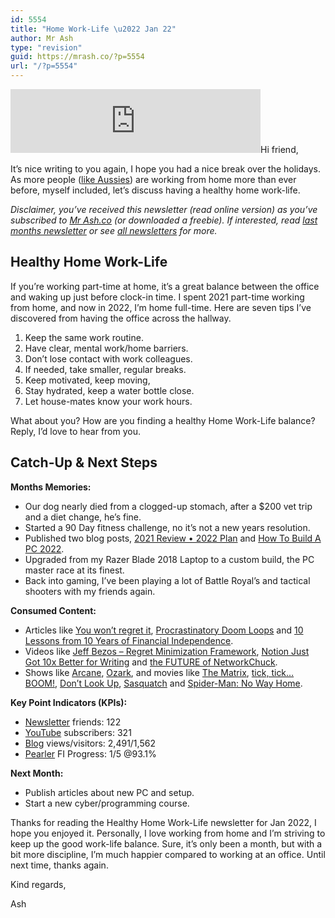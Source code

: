 ```yaml
---
id: 5554
title: "Home Work-Life \u2022 Jan 22"
author: Mr Ash
type: "revision"
guid: https://mrash.co/?p=5554
url: "/?p=5554"
---
```


<iframe frameborder="0" height="102px" loading="lazy" scrolling="no" src="https://anchor.fm/mrashleyball/embed/episodes/Healthy-Home-Work-Life--Jan-22-e1do846" width="400px"></iframe>Hi friend,

It’s nice writing to you again, I hope you had a nice break over the holidays. As more people ([like Aussies](https://www.abs.gov.au/media-centre/media-releases/year-covid-19-and-australians-work-home-more)) are working from home more than ever before, myself included, let’s discuss having a healthy home work-life.

*Disclaimer, you’ve received this newsletter (read online version) as you’ve subscribed to* [*Mr Ash.co*](https://mrash.co/) *(or downloaded a freebie). If interested, read* [*last months newsletter*](https://mrash.co/letter/lets-write-nov-21/) *or see* [*all newsletters*](https://mrash.co/newsletters/) *for more.*

## Healthy Home Work-Life

If you’re working part-time at home, it’s a great balance between the office and waking up just before clock-in time. I spent 2021 part-time working from home, and now in 2022, I’m home full-time. Here are seven tips I’ve discovered from having the office across the hallway.

1. Keep the same work routine.
2. Have clear, mental work/home barriers.
3. Don’t lose contact with work colleagues.
4. If needed, take smaller, regular breaks.
5. Keep motivated, keep moving,
6. Stay hydrated, keep a water bottle close.
7. Let house-mates know your work hours.

What about you? How are you finding a healthy Home Work-Life balance? Reply, I’d love to hear from you.

## Catch-Up &amp; Next Steps

**Months Memories:**

- Our dog nearly died from a clogged-up stomach, after a $200 vet trip and a diet change, he’s fine.
- Started a 90 Day fitness challenge, no it’s not a new years resolution.
- Published two blog posts, [2021 Review • 2022 Plan](https://mrash.co/2021-review-2022-plan/) and [How To Build A PC 2022](https://mrash.co/how-to-build-a-pc-2022/).
- Upgraded from my Razer Blade 2018 Laptop to a custom build, the PC master race at its finest.
- Back into gaming, I’ve been playing a lot of Battle Royal’s and tactical shooters with my friends again.

**Consumed Content:**

- Articles like [You won’t regret it](https://www.morningbrew.com/daily/issues/you-won-t-regret-it), [Procrastinatory Doom Loops](https://brennancolberg.com/writing/procrastinatory-doom-loops) and [10 Lessons from 10 Years of Financial Independence](https://www.aussiefirebug.com/10-lessons-ive-learned-from-10-years-pursuing-financial-independence/).
- Videos like [Jeff Bezos – Regret Minimization Framework](https://youtu.be/jwG_qR6XmDQ), [Notion Just Got 10x Better for Writing](https://youtu.be/yYk34XsDARAVideos) and [the FUTURE of NetworkChuck](https://youtu.be/UiO6uFHqwbU).
- Shows like [Arcane](https://arcane.com/en-us/), [Ozark](https://en.wikipedia.org/wiki/Ozark_(TV_series)), and movies like [The Matrix](https://letterboxd.com/film/the-matrix/), [tick, tick…BOOM!](https://letterboxd.com/film/tick-tick-boom-2021/), [Don’t Look Up](https://letterboxd.com/film/dont-look-up-2021/), [Sasquatch](https://letterboxd.com/mrashleyball/film/sasquatch-2021/) and [Spider-Man: No Way Home](https://letterboxd.com/mrashleyball/film/spider-man-no-way-home/).

**Key Point Indicators (KPIs):**

- [Newsletter](https://mrash.co/newsletters) friends: 122
- [YouTube](https://youtube.com/mrashleyball) subscribers: 321
- [Blog](https://mrash.co/blog/) views/visitors: 2,491/1,562
- [Pearler](https://pearler.com/invited/ASHLEY43593) FI Progress: 1/5 @93.1%

**Next Month:**

- Publish articles about new PC and setup.
- Start a new cyber/programming course.

Thanks for reading the Healthy Home Work-Life newsletter for Jan 2022, I hope you enjoyed it. Personally, I love working from home and I’m striving to keep up the good work-life balance. Sure, it’s only been a month, but with a bit more discipline, I’m much happier compared to working at an office. Until next time, thanks again.

Kind regards,

Ash